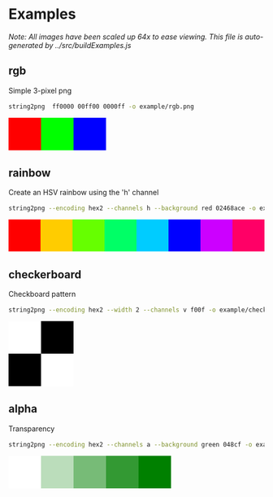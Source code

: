 # Examples

*Note: All images have been scaled up 64x to ease viewing. This file is
auto-generated by ../src/buildExamples.js*
## rgb

Simple 3-pixel png
``` sh
string2png  ff0000 00ff00 0000ff -o example/rgb.png
```
![string2png  ff0000 00ff00 0000ff -o example/rgb.png](rgb-enlarged.png)


## rainbow

Create an HSV rainbow using the 'h' channel
``` sh
string2png --encoding hex2 --channels h --background red 02468ace -o example/rainbow.png
```
![string2png --encoding hex2 --channels h --background red 02468ace -o example/rainbow.png](rainbow-enlarged.png)


## checkerboard

Checkboard pattern
``` sh
string2png --encoding hex2 --width 2 --channels v f00f -o example/checkerboard.png
```
![string2png --encoding hex2 --width 2 --channels v f00f -o example/checkerboard.png](checkerboard-enlarged.png)


## alpha

Transparency
``` sh
string2png --encoding hex2 --channels a --background green 048cf -o example/alpha.png
```
![string2png --encoding hex2 --channels a --background green 048cf -o example/alpha.png](alpha-enlarged.png)
